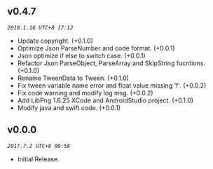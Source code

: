 ## v0.4.7
_`2018.1.16 UTC+8 17:12`_

* Update copyright. (+0.1.0)
* Optimize Json ParseNumber and code format. (+0.0.1)
* Json optimize if else to switch case. (+0.0.1)
* Refactor Json ParseObject, ParseArray and SkipString fucntions. (+0.1.0)
* Rename TweenData to Tween. (+0.1.0)
* Fix tween variable name error and float value missing 'f'. (+0.0.2)
* Fix code warning and modify log msg. (+0.0.2)
* Add LibPng 1.6.25 XCode and AndroidStudio project. (+0.1.0)
* Modify java and swift code. (+0.0.1)

## v0.0.0
_`2017.7.2 UTC+8 09:58`_

* Initial Release.
